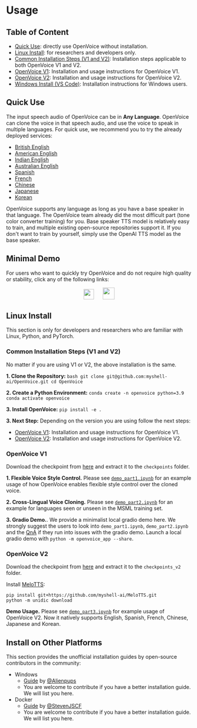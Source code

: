 # Usage

## Table of Content

- [Quick Use](#quick-use): directly use OpenVoice without installation.
- [Linux Install](#linux-install): for researchers and developers only.
- [Common Installation Steps (V1 and V2)](#common-installation-steps-v1-and-v2): Installation steps applicable to both OpenVoice V1 and V2.
- [OpenVoice V1](#openvoice-v1): Installation and usage instructions for OpenVoice V1.
- [OpenVoice V2](#openvoice-v2): Installation and usage instructions for OpenVoice V2.
- [Windows Install (VS Code)](#windows-install-vs-code): Installation instructions for Windows users.


## Quick Use

The input speech audio of OpenVoice can be in **Any Language**. OpenVoice can clone the voice in that speech audio, and use the voice to speak in multiple languages. For quick use, we recommend you to try the already deployed services:

- [British English](https://app.myshell.ai/widget/vYjqae)
- [American English](https://app.myshell.ai/widget/nEFFJf)
- [Indian English](https://app.myshell.ai/widget/V3iYze)
- [Australian English](https://app.myshell.ai/widget/fM7JVf)
- [Spanish](https://app.myshell.ai/widget/NNFFVz)
- [French](https://app.myshell.ai/widget/z2uyUz)
- [Chinese](https://app.myshell.ai/widget/fU7nUz)
- [Japanese](https://app.myshell.ai/widget/IfIB3u)
- [Korean](https://app.myshell.ai/widget/q6ZjIn)

OpenVoice supports any language as long as you have a base speaker in that language. The OpenVoice team already did the most difficult part (tone color converter training) for you. Base speaker TTS model is relatively easy to train, and multiple existing open-source repositories support it. If you don't want to train by yourself, simply use the OpenAI TTS model as the base speaker.

## Minimal Demo

For users who want to quickly try OpenVoice and do not require high quality or stability, click any of the following links:

<div align="center">
    <a href="https://app.myshell.ai/bot/z6Bvua/1702636181"><img src="../resources/myshell-hd.png" height="28"></a>
    &nbsp;&nbsp;&nbsp;&nbsp;
    <a href="https://huggingface.co/spaces/myshell-ai/OpenVoice"><img src="../resources/huggingface.png" height="32"></a>
</div>

## Linux Install

This section is only for developers and researchers who are familiar with Linux, Python, and PyTorch.

### Common Installation Steps (V1 and V2)

No matter if you are using V1 or V2, the above installation is the same.

**1. Clone the Repository:**
    ```
    bash
    git clone git@github.com:myshell-ai/OpenVoice.git
    cd OpenVoice 
    ```
    
**2. Create a Python Environment:**
    ```
    conda create -n openvoice python=3.9
    conda activate openvoice
    ```

**3. Install OpenVoice:**
    ```
    pip install -e .
    ```

**3. Next Step:**
    Depending on the version you are using follow the next steps: 
- [OpenVoice V1](#openvoice-v1): Installation and usage instructions for OpenVoice V1.
- [OpenVoice V2](#openvoice-v2): Installation and usage instructions for OpenVoice V2.

### OpenVoice V1

Download the checkpoint from [here](https://myshell-public-repo-hosting.s3.amazonaws.com/openvoice/checkpoints_1226.zip) and extract it to the `checkpoints` folder.

**1. Flexible Voice Style Control.**
Please see [`demo_part1.ipynb`](../demo_part1.ipynb) for an example usage of how OpenVoice enables flexible style control over the cloned voice.

**2. Cross-Lingual Voice Cloning.**
Please see [`demo_part2.ipynb`](../demo_part2.ipynb) for an example for languages seen or unseen in the MSML training set.

**3. Gradio Demo.**. We provide a minimalist local gradio demo here. We strongly suggest the users to look into `demo_part1.ipynb`, `demo_part2.ipynb` and the [QnA](QA.md) if they run into issues with the gradio demo. Launch a local gradio demo with `python -m openvoice_app --share`.

### OpenVoice V2

Download the checkpoint from [here](https://myshell-public-repo-hosting.s3.amazonaws.com/openvoice/checkpoints_v2_0417.zip) and extract it to the `checkpoints_v2` folder.

Install [MeloTTS](https://github.com/myshell-ai/MeloTTS):
```
pip install git+https://github.com/myshell-ai/MeloTTS.git
python -m unidic download
```

**Demo Usage.** Please see [`demo_part3.ipynb`](../demo_part3.ipynb) for example usage of OpenVoice V2. Now it natively supports English, Spanish, French, Chinese, Japanese and Korean.


## Install on Other Platforms


This section provides the unofficial installation guides by open-source contributors in the community:

- Windows
  - [Guide](https://github.com/Alienpups/OpenVoice/blob/main/docs/USAGE_WINDOWS.md) by [@Alienpups](https://github.com/Alienpups)
  - You are welcome to contribute if you have a better installation guide. We will list you here.
- Docker
  - [Guide](https://github.com/StevenJSCF/OpenVoice/blob/update-docs/docs/DF_USAGE.md) by [@StevenJSCF](https://github.com/StevenJSCF)
  - You are welcome to contribute if you have a better installation guide. We will list you here.

